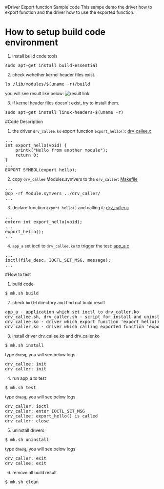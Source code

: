#Driver Export function Sample code
This sampe demo the driver how to export function and the driver how to use the exported function.

# How to setup build code environment
1. install build code tools
<pre>
sudo apt-get install build-essential
</pre>
2. check wehether kernel header files exist.
<pre>
ls /lib/modules/$(uname -r)/build
</pre>
you will see result like below:
![result link](http://139.162.35.49/image/Linux-Programming/small_template_20160414.png)

3. if kernel header files doesn't exist, try to install them.
<pre>
sudo apt-get install linux-headers-$(uname -r)
</pre>

#Code Description
1. the driver `drv_callee.ko` export function `export_hello()`: [drv_callee.c](https://github.com/ivan0124/Linux-programming/blob/master/driver_export_function/drv_src/drv_callee/drv_callee.c)
<pre>
...
int export_hello(void) {
    printk("Hello from another module");
    return 0;
} 
...
EXPORT_SYMBOL(export_hello);
</pre>

2. copy `drv_callee` Modules.symvers to the `drv_caller`: [Makefile](https://github.com/ivan0124/Linux-programming/blob/master/driver_export_function/drv_src/drv_callee/Makefile)
<pre>
...
@cp -rf Module.symvers ../drv_caller/
...
</pre>

3. declare function `export_hello()` and calling it: [drv_caller.c](https://github.com/ivan0124/Linux-programming/blob/master/driver_export_function/drv_src/drv_caller/drv_caller.c)
<pre>
...
extern int export_hello(void);
...
export_hello();
...
</pre>

4. `app_a` set ioctl to `drv_callee.ko` to trigger the test: [app_a.c](https://github.com/ivan0124/Linux-programming/blob/master/driver_export_function/app_src/app_a/app_a.c)
<pre>
...
ioctl(file_desc, IOCTL_SET_MSG, message);
...
</pre>

#How to test
1. build code
<pre>$ mk.sh build</pre>
2. check `build` directory and find out build result 
<pre>
app_a - application which set ioctl to drv_caller.ko 
drv_callee.sh, drv_caller.sh - script for install and uninstall driver
drv_callee.ko - driver which export function 'export_hello()' 
drv_caller.ko - driver which calling exported function 'export_hello()'
</pre>
3. install driver drv_callee.ko and drv_caller.ko
<pre>
$ mk.sh install
</pre>
type `dmesg`, you will see below logs
<pre>
drv_callee: init
drv_caller: init
</pre>

4. run app_a to test
<pre>$ mk.sh test </pre>
type `dmesg`, you will see below logs
<pre>
drv_caller: ioctl
drv_caller: enter IOCTL_SET_MSG
drv_callee: export_hello() is called
drv_caller: close
</pre>

5. uninstall drivers
<pre>
$ mk.sh uninstall
</pre>
type `dmesg`, you will see below logs
<pre>
drv_caller: exit
drv_callee: exit
</pre>


6. remove all build result
<pre>
$ mk.sh clean
</pre>


